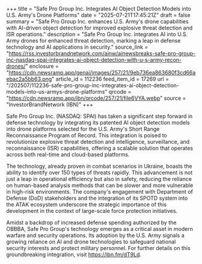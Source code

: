 +++
title = "Safe Pro Group Inc. Integrates AI Object Detection Models into U.S. Army's Drone Platforms"
date = "2025-07-21T17:45:21Z"
draft = false
summary = "Safe Pro Group Inc. enhances U.S. Army's drone capabilities with AI-driven object detection for improved explosive threat detection and ISR operations."
description = "Safe Pro Group Inc. integrates AI into U.S. Army drones for enhanced threat detection, marking a leap in defense technology and AI applications in security."
source_link = "https://rss.investorbrandnetwork.com/ainw/ainewsbreaks-safe-pro-group-inc-nasdaq-spai-integrates-ai-object-detection-with-u-s-army-recon-drones/"
enclosure = "https://cdn.newsramp.app/genai/images/257/21/9eb736ea863680f3cd66aebac2a5bb63.png"
article_id = 112236
feed_item_id = 17269
url = "/202507/112236-safe-pro-group-inc-integrates-ai-object-detection-models-into-us-armys-drone-platforms"
qrcode = "https://cdn.newsramp.app/ibn/qrcode/257/21/file6VYA.webp"
source = "InvestorBrandNetwork (IBN)"
+++

<p>Safe Pro Group Inc. (NASDAQ: SPAI) has taken a significant step forward in defense technology by integrating its patented AI object detection models into drone platforms selected for the U.S. Army's Short Range Reconnaissance Program of Record. This integration is poised to revolutionize explosive threat detection and intelligence, surveillance, and reconnaissance (ISR) capabilities, offering a scalable solution that operates across both real-time and cloud-based platforms.</p><p>The technology, already proven in combat scenarios in Ukraine, boasts the ability to identify over 150 types of threats rapidly. This advancement is not just a leap in operational efficiency but also in safety, reducing the reliance on human-based analysis methods that can be slower and more vulnerable in high-risk environments. The company's engagement with Department of Defense (DoD) stakeholders and the integration of its SPOTD system into the ATAK ecosystem underscore the strategic importance of this development in the context of large-scale force protection initiatives.</p><p>Amidst a backdrop of increased defense spending authorized by the OBBBA, Safe Pro Group's technology emerges as a critical asset in modern warfare and security operations. Its adoption by the U.S. Army signals a growing reliance on AI and drone technologies to safeguard national security interests and protect military personnel. For further details on this groundbreaking integration, visit <a href='https://ibn.fm/dT9Ld' rel='nofollow' target='_blank'>https://ibn.fm/dT9Ld</a>.</p>